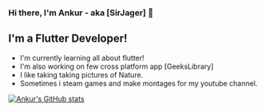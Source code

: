 ### Hi there, I'm Ankur - aka [SirJager] 👋
## I'm a Flutter Developer!
  - I'm currently learning all about flutter!
  - I'm also working on few cross platform app [GeeksLibrary]
  - I like taking taking pictures of Nature.
  - Sometimes i steam games and make montages for my youtube channel.

[![Ankur's GitHub stats](https://github-readme-stats.vercel.app/api?username=SirJager)](https://github.com/SirJager/github-readme-stats)
